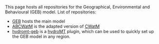 This page hosts all repositories for the Geographical, Environmental and Behavioural (GEB) model. List of repositories:

- [GEB](https://github.com/GEB-model/GEB) hosts the main model
- [ABCWatM](https://github.com/GEB-model/ABCWatM) is the adapted version of [CWatM](https://github.com/iiasa/CWatM)
- [hydromt-geb](https://github.com/GEB-model/hydromt_geb) is a [hydroMT](https://deltares.github.io/hydromt/latest/) plugin, which can be used to quickly set up the GEB model in any region.
